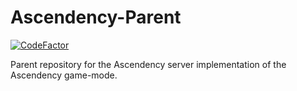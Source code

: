 # Ascendency-Parent

[![CodeFactor](https://www.codefactor.io/repository/github/md5sha256/ascendency-parent/badge)](https://www.codefactor.io/repository/github/md5sha256/ascendency-parent)

Parent repository for the Ascendency server implementation of the Ascendency game-mode.
